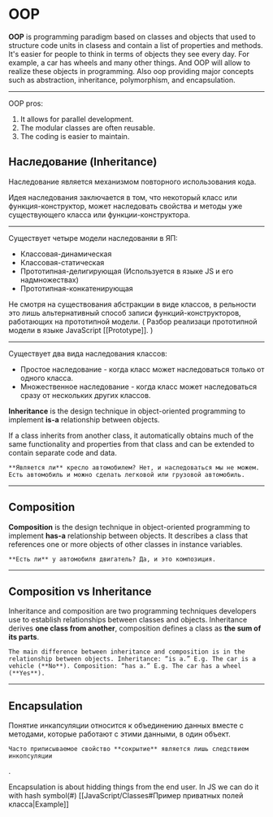 # OOP

**OOP** is programming paradigm based on classes and objects that used to structure code units in clasess and contain a list of properties and methods. It's easier for people to think in terms of objects they see every day. For example, a car has wheels and many other things. And OOP will allow to realize these objects in programming. Also oop providing major concepts such as abstraction, inheritance, polymorphism, and encapsulation.

---

OOP pros:
1. It allows for parallel development.
2. The modular classes are often reusable.
3. The coding is easier to maintain.


## Наследование (Inheritance)

Наследование является механизмом повторного использования кода.

Идея наследования заключается в том, что некоторый класс или функция-конструктор, может наследовать свойства и методы уже существующего класса или функции-конструктора.

---

Существует четыре модели наследованяи в ЯП:
- Классовая-динамическая
- Классовая-статическая
- Прототипная-делигирующая (Используется в языке JS и его надмножествах)
- Прототипная-конкатенирующая

Не смотря на существования абстракции в виде классов, в рельности это лишь альтернативный способ записи функций-конструкторов, работающих на прототипной модели. ( Разбор реализаци прототипной модели в языке JavaScript [[Prototype]]. )

---

Существует два вида наследования классов:
- Простое наследование - когда класс может наследоваться только от одного класса.
- Множественное наследование - когда класс может наследоваться сразу от нескольких других классов. 

**Inheritance** is the design technique in object-oriented programming to implement **is-a** relationship between objects.

If a class inherits from another class, it automatically obtains much of the same functionality and properties from that class and can be extended to contain separate code and data.

```ad-warning
**Является ли** кресло автомобилем? Нет, и наследоваться мы не можем.
Есть автомобиль и можно сделать легковой или грузовой автомобиль.
```

---

## Composition 

**Composition** is the design technique in object-oriented programming to implement **has-a** relationship between objects. It describes a class that references one or more objects of other classes in instance variables.

```ad-warning
**Есть ли** у автомобиля двигатель? Да, и это композиция.
```

---

## Composition vs Inheritance

Inheritance and composition are two programming techniques developers use to establish relationships between classes and objects. Inheritance derives **one class from another**, composition defines a class as **the sum of its parts**.

```ad-info
The main difference between inheritance and composition is in the relationship between objects. Inheritance: “is a.” E.g. The car is a vehicle (**No**). Composition: “has a.” E.g. The car has a wheel (**Yes**).
```

---

## Encapsulation

Понятие инкапсуляции относится к объединению данных вместе с методами, которые работают с этими данными, в один объект. 

```ad-attention
Часто приписываемое свойство **сокрытие** является лишь следствием инкопсуляции
```

.

Encapsulation is about hidding things from the end user. In JS we can do it with hash symbol(#)
[[JavaScript/Classes#Пример приватных полей класса|Example]]